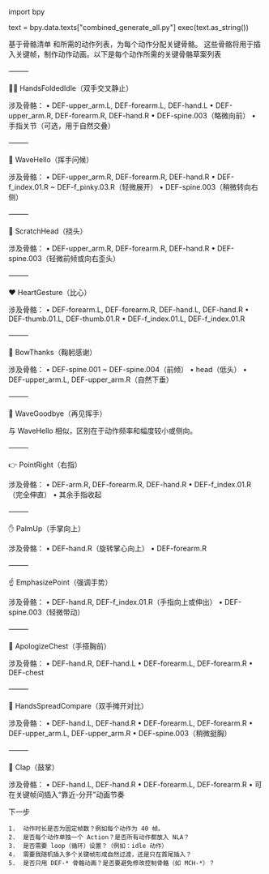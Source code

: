 import bpy

text = bpy.data.texts["combined_generate_all.py"]
exec(text.as_string())


基于骨骼清单 和所需的动作列表，为每个动作分配关键骨骼。
这些骨骼将用于插入关键帧，制作动作动画。以下是每个动作所需的关键骨骼草案列表

⸻

🧍‍♂️ HandsFoldedIdle（双手交叉静止）

涉及骨骼：
	•	DEF-upper_arm.L, DEF-forearm.L, DEF-hand.L
	•	DEF-upper_arm.R, DEF-forearm.R, DEF-hand.R
	•	DEF-spine.003（略微向前）
	•	手指关节（可选，用于自然交叠）

⸻

👋 WaveHello（挥手问候）

涉及骨骼：
	•	DEF-upper_arm.R, DEF-forearm.R, DEF-hand.R
	•	DEF-f_index.01.R ~ DEF-f_pinky.03.R（轻微展开）
	•	DEF-spine.003（稍微转向右侧）

⸻

🤔 ScratchHead（挠头）

涉及骨骼：
	•	DEF-upper_arm.R, DEF-forearm.R, DEF-hand.R
	•	DEF-spine.003（轻微前倾或向右歪头）

⸻

❤️ HeartGesture（比心）

涉及骨骼：
	•	DEF-forearm.L, DEF-forearm.R, DEF-hand.L, DEF-hand.R
	•	DEF-thumb.01.L, DEF-thumb.01.R
	•	DEF-f_index.01.L, DEF-f_index.01.R

⸻

🙇 BowThanks（鞠躬感谢）

涉及骨骼：
	•	DEF-spine.001 ~ DEF-spine.004（前倾）
	•	head（低头）
	•	DEF-upper_arm.L, DEF-upper_arm.R（自然下垂）

⸻

👋 WaveGoodbye（再见挥手）

与 WaveHello 相似，区别在于动作频率和幅度较小或侧向。

⸻

👉 PointRight（右指）

涉及骨骼：
	•	DEF-arm.R, DEF-forearm.R, DEF-hand.R
	•	DEF-f_index.01.R（完全伸直）
	•	其余手指收起

⸻

✋ PalmUp（手掌向上）

涉及骨骼：
	•	DEF-hand.R（旋转掌心向上）
	•	DEF-forearm.R

⸻

☝️ EmphasizePoint（强调手势）

涉及骨骼：
	•	DEF-hand.R, DEF-f_index.01.R（手指向上或伸出）
	•	DEF-spine.003（轻微带动）

⸻

🙏 ApologizeChest（手搭胸前）

涉及骨骼：
	•	DEF-hand.R, DEF-hand.L
	•	DEF-forearm.L, DEF-forearm.R
	•	DEF-chest

⸻

🤲 HandsSpreadCompare（双手摊开对比）

涉及骨骼：
	•	DEF-hand.L, DEF-hand.R
	•	DEF-forearm.L, DEF-forearm.R
	•	DEF-upper_arm.L, DEF-upper_arm.R
	•	DEF-spine.003（稍微挺胸）

⸻

👏 Clap（鼓掌）

涉及骨骼：
	•	DEF-hand.L, DEF-hand.R
	•	DEF-forearm.L, DEF-forearm.R
	•	可在关键帧间插入“靠近-分开”动画节奏


下一步

	1.	动作时长是否为固定帧数？例如每个动作为 40 帧。
	2.	是否每个动作单独一个 Action？是否所有动作都放入 NLA？
	3.	是否需要 loop（循环）设置？（例如：idle 动作）
	4.	需要我随机插入多个关键帧形成自然过渡，还是只在首尾插入？
	5.	是否只用 DEF-* 骨骼动画？是否要避免修改控制骨骼（如 MCH-*）？

